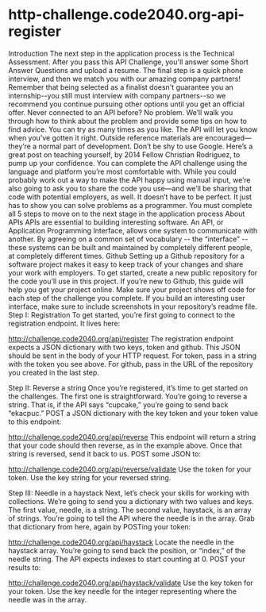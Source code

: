 # http-challenge.code2040.org-api-register

Introduction
The next step in the application process is the Technical Assessment. 
After you pass this API Challenge, you'll answer some Short Answer Questions and upload a resume. The final step is a quick phone interview, and then we match you with our amazing company partners! Remember that being selected as a finalist doesn't guarantee you an internship--you still must interview with company partners--so we recommend you continue pursuing other options until you get an official offer. 
Never connected to an API before? No problem. We’ll walk you through how to think about the problem and provide some tips on how to find advice. You can try as many times as you like. The API will let you know when you’ve gotten it right. Outside reference materials are encouraged—they’re a normal part of development. Don’t be shy to use Google. 
Here’s a great post on teaching yourself, by 2014 Fellow Christian Rodriguez, to pump up your confidence. 
You can complete the API challenge using the language and platform you’re most comfortable with. While you could probably work out a way to make the API happy using manual input, we’re also going to ask you to share the code you use—and we’ll be sharing that code with potential employers, as well. It doesn’t have to be perfect. It just has to show you can solve problems as a programmer. 
You must complete all 5 steps to move on to the next stage in the application process
About APIs
APIs are essential to building interesting software. An API, or Application Programming Interface, allows one system to communicate with another. By agreeing on a common set of vocabulary -- the “interface” -- these systems can be built and maintained by completely different people, at completely different times. 
Github
Setting up a Github repository for a software project makes it easy to keep track of your changes and share your work with employers. To get started, create a new public repository for the code you’ll use in this project. If you’re new to Github, this guide will help you get your project online. 
Make sure your project shows off code for each step of the challenge you complete. If you build an interesting user interface, make sure to include screenshots in your repository’s readme file. 
Step I: Registration
To get started, you’re first going to connect to the registration endpoint. It lives here: 

http://challenge.code2040.org/api/register
The registration endpoint expects a JSON dictionary with two keys, token and github. This JSON should be sent in the body of your HTTP request. 
For token, pass in a string with the token you see above. For github, pass in the URL of the repository you created in the last step. 

Step II: Reverse a string
Once you’re registered, it’s time to get started on the challenges. 
The first one is straightforward. You’re going to reverse a string. 
That is, if the API says “cupcake,” you’re going to send back “ekacpuc.” 
POST a JSON dictionary with the key token and your token value to this endpoint: 

http://challenge.code2040.org/api/reverse
This endpoint will return a string that your code should then reverse, as in the example above. 
Once that string is reversed, send it back to us. POST some JSON to: 

http://challenge.code2040.org/api/reverse/validate
Use the token for your token. 
Use the key string for your reversed string. 

Step III: Needle in a haystack
Next, let’s check your skills for working with collections. 
We’re going to send you a dictionary with two values and keys. The first value, needle, is a string. The second value, haystack, is an array of strings. You’re going to tell the API where the needle is in the array. 
Grab that dictionary from here, again by POSTing your token: 

http://challenge.code2040.org/api/haystack
Locate the needle in the haystack array. You’re going to send back the position, or “index,” of the needle string. The API expects indexes to start counting at 0. 
POST your results to: 

http://challenge.code2040.org/api/haystack/validate
Use the key token for your token. 
Use the key needle for the integer representing where the needle was in the array. 

